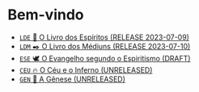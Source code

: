 # Bem-vindo
                     

- <a href="LDE.html"><code>LDE</code> 👻 O Livro dos Espíritos (RELEASE 2023-07-09)</a>
- <a href="LDM.html"><code>LDM</code> ✒️ O Livro dos Médiuns (RELEASE 2023-07-10)</a>
- <a href="ESE.html"><code>ESE</code> 🕊️ O Evangelho segundo o Espiritismo (DRAFT)</a>
- <a href=""><code>CEU</code> 🔥 O Céu e o Inferno (UNRELEASED)</a>
- <a href=""><code>GEN</code> 🌱 A Gênese (UNRELEASED)</a>

